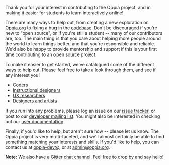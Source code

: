 Thank you for your interest in contributing to the Oppia project, and in making it easier for students to learn interactively online!

There are many ways to help out, from creating a new exploration on [Oppia.org](https://www.oppia.org) to fixing a bug in the [codebase](https://github.com/oppia/oppia/). Don't be discouraged if you're new to "open source", or if you're still a student -- many of our contributors are, too. The main thing is that you care about helping more people around the world to learn things better, and that you're responsible and reliable. We'd also be happy to provide mentorship and support if this is your first time contributing to an open source project.

To make it easier to get started, we've catalogued some of the different ways to help out. Please feel free to take a look through them, and see if any interest you!

  * [Coders](https://github.com/oppia/oppia/wiki/Contributing-code-to-Oppia#setting-things-up)
  * [Instructional designers](https://github.com/oppia/oppia/wiki/Contributing-knowledge-to-Oppia)
  * [UX researchers](https://github.com/oppia/oppia/wiki/Making-Oppia-better)
  * [Designers and artists](https://github.com/oppia/oppia/wiki/Contributing-to-Oppia%27s-design)

If you run into any problems, please log an issue on our [issue tracker](
https://github.com/oppia/oppia/issues/new?title=Describe%20your%20feature%20request%20or%20bug%20report%20succinctly&body=If%20you%27d%20like%20to%20propose%20a%20feature,%20describe%20what%20you%27d%20like%20to%20see.%20Mockups%20would%20be%20great!%0A%0AIf%20you%27re%20reporting%20a%20bug,%20please%20be%20sure%20to%20include%20the%20expected%20behaviour,%20the%20observed%20behaviour,%20and%20steps%20to%20reproduce%20the%20problem.%20Console%20copy-pastes%20and%20any%20background%20on%20the%20environment%20would%20also%20be%20helpful.%0A%0AThanks!), or post to our [developer mailing list](https://groups.google.com/forum/?fromgroups#!forum/oppia-dev). You might also be interested in checking out our [user documentation](http://oppia.github.io/).

Finally, if you'd like to help, but aren't sure how -- please let us know. The Oppia project is very multi-faceted, and we'll almost certainly be able to find something matching your interests and skills. If you'd like to help, you can contact us at [oppia-dev@](https://groups.google.com/forum/?fromgroups#!forum/oppia-dev), or at admin@oppia.org.

**Note:** We also have a [Gitter chat channel](https://gitter.im/oppia/oppia-chat). Feel free to drop by and say hello!